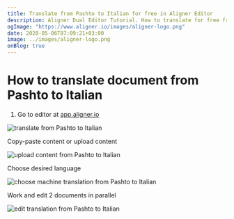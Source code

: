 ```yaml
---
title: Translate from Pashto to Italian for free in Aligner Editor
description: Aligner Dual Editor Tutorial. How to translate for free from Pashto to Italian. Aligner is multilingual document management platform. 
ogImage: "https://www.aligner.io/images/aligner-logo.png"
date: 2020-05-06T07:09:21+03:00
image: ../images/aligner-logo.png
onBlog: true
---
```


# How to translate document from Pashto to Italian

1. Go to editor at [app.aligner.io](https://app.aligner.io "Aligner App web page")

![translate from Pashto to Italian](../aligner-blank-editor.png "translate from Pashto to Italian")

Copy-paste content or upload content

![upload content from Pashto to Italian](../aligner-uploaded-document.png "upload content from Pashto to Italian")

Choose desired language

![choose machine translation from Pashto to Italian](../aligner-language-dropdown.png "choose machine translation from Pashto to Italian")

Work and edit 2 documents in parallel

![edit translation from Pashto to Italian](../aligner-double-sitded-editor.png "edit translation from Pashto to Italian")


